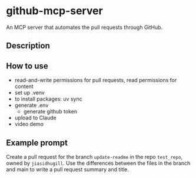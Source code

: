 # github-mcp-server
An MCP server that automates the pull requests through GitHub.

## Description

## How to use
- read-and-write permissions for pull requests, read permissions for content
- set up .venv
- to install packages: uv sync
- generate .env
  - generate github token
- upload to Claude
- video demo

## Example prompt

Create a pull request for the branch `update-readme` in the repo `test_repo`, owned by `jiasidhugill`. Use the differences between the files in the branch and main to write a pull request summary and title.